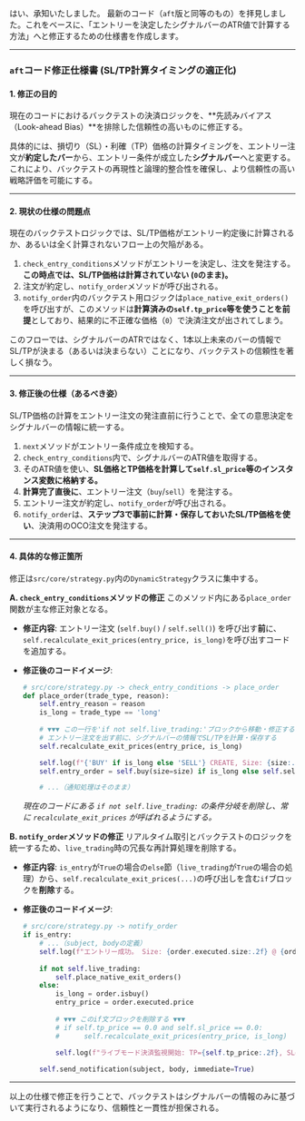 はい、承知いたしました。
最新のコード（`aft`版と同等のもの）を拝見しました。これをベースに、「エントリーを決定したシグナルバーのATR値で計算する方法」へと修正するための仕様書を作成します。

-----

### **`aft`コード修正仕様書 (SL/TP計算タイミングの適正化)**

#### **1. 修正の目的**

現在のコードにおけるバックテストの決済ロジックを、\*\*先読みバイアス（Look-ahead Bias）\*\*を排除した信頼性の高いものに修正する。

具体的には、損切り（SL）・利確（TP）価格の計算タイミングを、エントリー注文が**約定したバー**から、エントリー条件が成立した**シグナルバー**へと変更する。これにより、バックテストの再現性と論理的整合性を確保し、より信頼性の高い戦略評価を可能にする。

-----

#### **2. 現状の仕様の問題点**

現在のバックテストロジックでは、SL/TP価格がエントリー約定後に計算されるか、あるいは全く計算されないフロー上の欠陥がある。

1.  `check_entry_conditions`メソッドがエントリーを決定し、注文を発注する。**この時点では、SL/TP価格は計算されていない (`0`のまま)。**
2.  注文が約定し、`notify_order`メソッドが呼び出される。
3.  `notify_order`内のバックテスト用ロジックは`place_native_exit_orders()`を呼び出すが、このメソッドは**計算済みの`self.tp_price`等を使うことを前提**としており、結果的に不正確な価格（`0`）で決済注文が出されてしまう。

このフローでは、シグナルバーのATRではなく、1本以上未来のバーの情報でSL/TPが決まる（あるいは決まらない）ことになり、バックテストの信頼性を著しく損なう。

-----

#### **3. 修正後の仕様（あるべき姿）**

SL/TP価格の計算をエントリー注文の発注直前に行うことで、全ての意思決定をシグナルバーの情報に統一する。

1.  `next`メソッドがエントリー条件成立を検知する。
2.  `check_entry_conditions`内で、シグナルバーのATR値を取得する。
3.  そのATR値を使い、**SL価格とTP価格を計算して`self.sl_price`等のインスタンス変数に格納する。**
4.  **計算完了直後に**、エントリー注文（`buy`/`sell`）を発注する。
5.  エントリー注文が約定し、`notify_order`が呼び出される。
6.  `notify_order`は、**ステップ3で事前に計算・保存しておいたSL/TP価格を使い**、決済用のOCO注文を発注する。

-----

#### **4. 具体的な修正箇所**

修正は`src/core/strategy.py`内の`DynamicStrategy`クラスに集中する。

**A. `check_entry_conditions`メソッドの修正**
このメソッド内にある`place_order`関数が主な修正対象となる。

  * **修正内容**:
    エントリー注文 (`self.buy()` / `self.sell()`) を呼び出す**前**に、`self.recalculate_exit_prices(entry_price, is_long)`を呼び出すコードを追加する。

  * **修正後のコードイメージ**:

    ```python
    # src/core/strategy.py -> check_entry_conditions -> place_order
    def place_order(trade_type, reason):
        self.entry_reason = reason
        is_long = trade_type == 'long'
        
        # ▼▼▼ この一行を'if not self.live_trading:'ブロックから移動・修正する ▼▼▼
        # エントリー注文を出す前に、シグナルバーの情報でSL/TPを計算・保存する
        self.recalculate_exit_prices(entry_price, is_long)

        self.log(f"{'BUY' if is_long else 'SELL'} CREATE, Size: {size:.2f}")
        self.entry_order = self.buy(size=size) if is_long else self.sell(size=size)

        # ...（通知処理はそのまま）
    ```

    *現在のコードにある `if not self.live_trading:` の条件分岐を削除し、常に `recalculate_exit_prices` が呼ばれるようにする。*

**B. `notify_order`メソッドの修正**
リアルタイム取引とバックテストのロジックを統一するため、`live_trading`時の冗長な再計算処理を削除する。

  * **修正内容**:
    `is_entry`が`True`の場合の`else`節（`live_trading`が`True`の場合の処理）から、`self.recalculate_exit_prices(...)`の呼び出しを含む`if`ブロックを**削除**する。

  * **修正後のコードイメージ**:

    ```python
    # src/core/strategy.py -> notify_order
    if is_entry:
        # ...（subject, bodyの定義）
        self.log(f"エントリー成功。 Size: {order.executed.size:.2f} @ {order.executed.price:.2f}")
        
        if not self.live_trading:
            self.place_native_exit_orders()
        else:
            is_long = order.isbuy()
            entry_price = order.executed.price
            
            # ▼▼▼ このif文ブロックを削除する ▼▼▼
            # if self.tp_price == 0.0 and self.sl_price == 0.0:
            #      self.recalculate_exit_prices(entry_price, is_long)
            
            self.log(f"ライブモード決済監視開始: TP={self.tp_price:.2f}, SL={self.sl_price:.2f}")

        self.send_notification(subject, body, immediate=True)
    ```

-----

以上の仕様で修正を行うことで、バックテストはシグナルバーの情報のみに基づいて実行されるようになり、信頼性と一貫性が担保される。